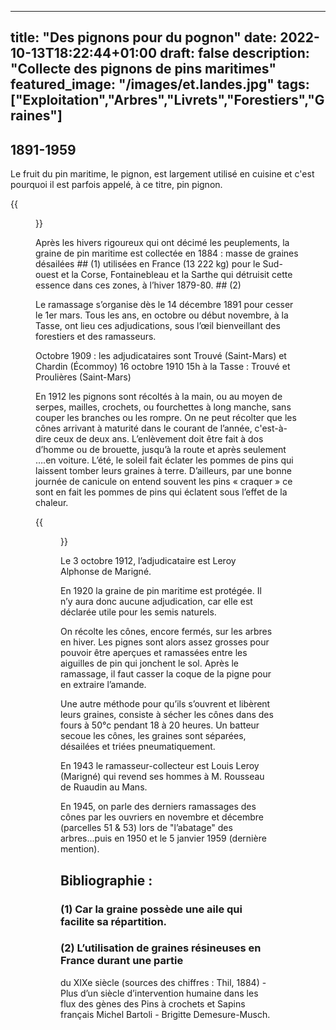  ---
title: "Des pignons pour du pognon"
date: 2022-10-13T18:22:44+01:00
draft: false
description: "Collecte des pignons de pins maritimes"
featured_image: "/images/et.landes.jpg"
tags: ["Exploitation","Arbres","Livrets","Forestiers","Graines"]
---


## 1891-1959
Le fruit du pin maritime, le pignon, est largement utilisé en cuisine et
c'est pourquoi il est parfois appelé, à ce titre, pin pignon.

 {{<figure src="/images/articles/resine6.jpg" title="Le pignon de pin">}}

Après les hivers rigoureux qui ont décimé les peuplements, la graine de 
  pin maritime est collectée en 1884 : masse de graines désailées ## (1) 
  utilisées en France (13 222 kg) pour le Sud-ouest et la Corse, Fontainebleau 
  et la Sarthe qui détruisit cette essence dans ces zones, à l’hiver 1879-80. ## (2)
  
Le ramassage s’organise dès le 14 décembre 1891 pour cesser le 1er mars. 
  Tous les ans, en octobre ou début novembre, à la Tasse, ont lieu ces adjudications,
  sous l’œil bienveillant des forestiers et des ramasseurs.
  
Octobre 1909 : les adjudicataires sont Trouvé (Saint-Mars) et Chardin (Écommoy)
16 octobre 1910 15h à la Tasse : Trouvé et Proulières (Saint-Mars)
  
En 1912 les pignons sont récoltés à la main, ou au moyen de serpes, mailles, 
  crochets, ou fourchettes à long manche, sans couper les branches ou les rompre.
  On ne peut récolter que les cônes arrivant à maturité dans le courant de l’année,
  c'est-à-dire ceux de deux ans. L’enlèvement doit être fait à dos d’homme ou de
  brouette, jusqu’à la route et après seulement ….en voiture. L’été, le soleil 
  fait éclater les pommes de pins qui laissent tomber leurs graines à terre. 
  D’ailleurs, par une bonne journée de canicule on entend souvent les pins 
  « craquer » ce sont en fait les pommes de pins qui éclatent sous l’effet 
  de la chaleur.
  
 {{<figure src="/images/articles/resine16.jpg" title="La récolte et le séchage des pignons">}}

Le 3 octobre 1912, l’adjudicataire est Leroy Alphonse de Marigné.
  
En 1920 la graine de pin maritime est protégée. Il n’y aura donc aucune adjudication,
  car elle est déclarée utile pour les semis naturels.
  
On récolte les cônes, encore fermés, sur les arbres en hiver. Les pignes sont 
  alors assez grosses pour pouvoir être aperçues et ramassées entre les aiguilles 
  de pin qui jonchent le sol. Après le ramassage, il faut casser la coque de la 
  pigne pour en extraire l’amande.
  
Une autre méthode pour qu’ils s’ouvrent et libèrent leurs graines, consiste à sécher 
  les cônes dans des fours à 50°c pendant 18 à 20 heures. Un batteur secoue les cônes,
  les graines sont séparées, désailées et triées pneumatiquement.
  
En 1943 le ramasseur-collecteur est Louis Leroy (Marigné) qui revend ses hommes
  à M. Rousseau de Ruaudin au Mans.
  
En 1945, on parle des derniers ramassages des cônes par les ouvriers en novembre 
  et décembre (parcelles 51 & 53) lors de "l’abatage" des arbres...puis en 1950 
  et le 5 janvier 1959 (dernière mention).
  
## Bibliographie :
### (1)  Car la graine possède une aile qui facilite sa répartition.
### (2) L’utilisation de graines résineuses en France durant une partie
  du XIXe siècle (sources des chiffres : Thil, 1884) - 
  Plus d’un siècle d’intervention humaine dans les flux des gènes
  des Pins à crochets et Sapins français 
  Michel Bartoli - Brigitte Demesure-Musch.

